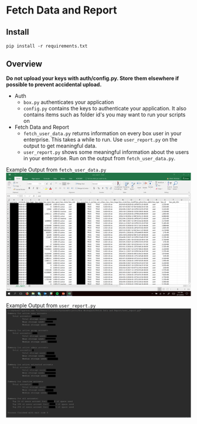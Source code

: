 # Fetch Data and Report

## Install
```
pip install -r requirements.txt
```

## Overview

**Do not upload your keys with auth/config.py. Store them elsewhere if possible to prevent accidental upload.**

* Auth
    * `box.py` authenticates your application
    * `config.py` contains the keys to authenticate your application. It also contains items such as folder id's you may want to run your scripts on
* Fetch Data and Report
    * `fetch_user_data.py` returns information on every box user in your enterprise. This takes a while to run. Use `user_report.py` on the output to get meaningful data.
    * `user_report.py` shows some meaningful information about the users in your enterprise. Run on the output from `fetch_user_data.py`.
    
Example Output from `fetch_user_data.py`
![excel.PNG](img/excel.PNG)

Example Output from `user_report.py`
![user_report.PNG](img/user_reportEdited.PNG)
